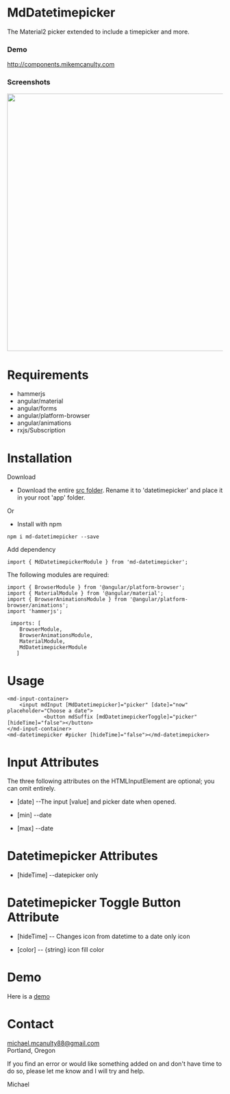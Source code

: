 # MdDatetimepicker
The Material2 picker extended to include a timepicker and more. 

<h3>Demo</h3>
<a href="http://components.mikemcanulty.com/">http://components.mikemcanulty.com</a>

<h3>Screenshots</h3>
<img src="https://github.com/michael-mcanulty/md-datetimepicker/blob/master/demo.png" width="600"/>

<h1>Requirements</h1>

- hammerjs
- angular/material
- angular/forms
- angular/platform-browser
- angular/animations
- rxjs/Subscription


<h1>Installation</h1>


Download

- Download the entire <a href="https://github.com/michael-mcanulty/md-datetimepicker/tree/master/src">src folder</a>. Rename it to 'datetimepicker' and place it in your root 'app' folder.

Or

- Install with npm


```
npm i md-datetimepicker --save
```

Add dependency

```
import { MdDatetimepickerModule } from 'md-datetimepicker';
```

The following modules are required:

```
import { BrowserModule } from '@angular/platform-browser';
import { MaterialModule } from '@angular/material';
import { BrowserAnimationsModule } from '@angular/platform-browser/animations';
import 'hammerjs';

 imports: [
    BrowserModule,
    BrowserAnimationsModule,
    MaterialModule,
    MdDatetimepickerModule
   ]
```

<h1>Usage</h1>

```
<md-input-container>
    <input mdInput [MdDatetimepicker]="picker" [date]="now" placeholder="Choose a date">
		    <button mdSuffix [mdDatetimepickerToggle]="picker" [hideTime]="false"></button>
</md-input-container>
<md-datetimepicker #picker [hideTime]="false"></md-datetimepicker>
```

<h1>Input Attributes</h1>

The three following attributes on the HTML<bold>Input</bold>Element are optional; you can omit entirely.

- [date]  --The input [value] and picker date when opened.

- [min] --date

- [max] --date


<h1>Datetimepicker Attributes</h1>

- [hideTime] --datepicker only

<h1>Datetimepicker Toggle Button Attribute</h1>

- [hideTime]  -- Changes icon from datetime to a date only icon

- [color] -- {string} icon fill color

<h1>Demo</h1>
Here is a <a href="http://components.mikemcanulty.com/">demo</a>

<h1>Contact</h1>

michael.mcanulty88@gmail.com<br>
Portland, Oregon<br>

If you find an error or would like something added on and don't have time to do so, please let me know and I will try and help.

Michael
